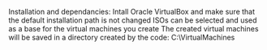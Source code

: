 Installation and dependancies:
Intall Oracle VirtualBox and make sure that the default installation path is not changed
ISOs can be selected and used as a base for the virtual machines you create
The created virtual machines will be saved in a directory created by the code: C:\\VirtualMachines
